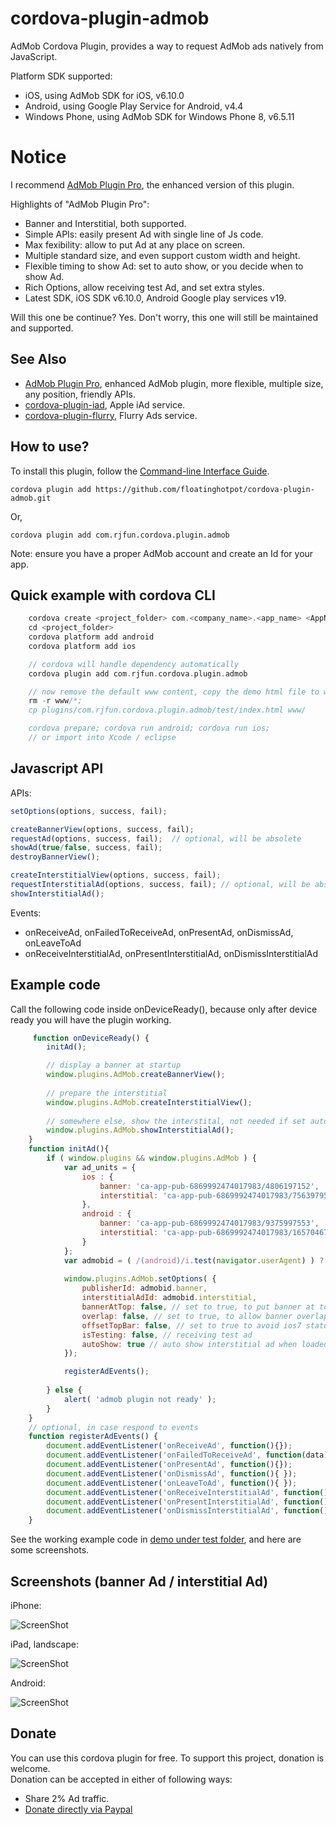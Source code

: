 # cordova-plugin-admob #

AdMob Cordova Plugin, provides a way to request AdMob ads natively from JavaScript. 

Platform SDK supported:
* iOS, using AdMob SDK for iOS, v6.10.0
* Android, using Google Play Service for Android, v4.4
* Windows Phone, using AdMob SDK for Windows Phone 8, v6.5.11

# Notice #

I recommend [AdMob Plugin Pro](https://github.com/floatinghotpot/cordova-admob-pro), the enhanced version of this plugin. 

Highlights of "AdMob Plugin Pro":
* Banner and Interstitial, both supported.
* Simple APIs: easily present Ad with single line of Js code.
* Max fexibility: allow to put Ad at any place on screen.
* Multiple standard size, and even support custom width and height.
* Flexible timing to show Ad: set to auto show, or you decide when to show Ad.
* Rich Options, allow receiving test Ad, and set extra styles.
* Latest SDK, iOS SDK v6.10.0, Android Google play services v19.

Will this one be continue? Yes. 
Don't worry, this one will still be maintained and supported.

## See Also ##

* [AdMob Plugin Pro](https://github.com/floatinghotpot/cordova-admob-pro), enhanced AdMob plugin, more flexible, multiple size, any position, friendly APIs.
* [cordova-plugin-iad](https://github.com/floatinghotpot/cordova-plugin-iad), Apple iAd service. 
* [cordova-plugin-flurry](https://github.com/floatinghotpot/cordova-plugin-flurry), Flurry Ads service.

## How to use? ##
To install this plugin, follow the [Command-line Interface Guide](http://cordova.apache.org/docs/en/edge/guide_cli_index.md.html#The%20Command-line%20Interface).

    cordova plugin add https://github.com/floatinghotpot/cordova-plugin-admob.git
    
Or,

    cordova plugin add com.rjfun.cordova.plugin.admob

Note: ensure you have a proper AdMob account and create an Id for your app.

## Quick example with cordova CLI ##
```c
    cordova create <project_folder> com.<company_name>.<app_name> <AppName>
    cd <project_folder>
    cordova platform add android
    cordova platform add ios

    // cordova will handle dependency automatically
    cordova plugin add com.rjfun.cordova.plugin.admob

    // now remove the default www content, copy the demo html file to www
    rm -r www/*;
    cp plugins/com.rjfun.cordova.plugin.admob/test/index.html www/

    cordova prepare; cordova run android; cordova run ios;
    // or import into Xcode / eclipse
```

## Javascript API ##

APIs:
```javascript
setOptions(options, success, fail);

createBannerView(options, success, fail);
requestAd(options, success, fail);  // optional, will be absolete
showAd(true/false, success, fail); 
destroyBannerView();

createInterstitialView(options, success, fail);
requestInterstitialAd(options, success, fail); // optional, will be absolete
showInterstitialAd();
```

Events: 
- onReceiveAd, onFailedToReceiveAd, onPresentAd, onDismissAd, onLeaveToAd
- onReceiveInterstitialAd, onPresentInterstitialAd, onDismissInterstitialAd

## Example code ##
Call the following code inside onDeviceReady(), because only after device ready you will have the plugin working.
```javascript
     function onDeviceReady() {
        initAd();

        // display a banner at startup
        window.plugins.AdMob.createBannerView();
        
        // prepare the interstitial
        window.plugins.AdMob.createInterstitialView();
        
        // somewhere else, show the interstital, not needed if set autoShow = true
        window.plugins.AdMob.showInterstitialAd();
    }
    function initAd(){
        if ( window.plugins && window.plugins.AdMob ) {
    	    var ad_units = {
				ios : {
					banner: 'ca-app-pub-6869992474017983/4806197152',
					interstitial: 'ca-app-pub-6869992474017983/7563979554'
				},
				android : {
					banner: 'ca-app-pub-6869992474017983/9375997553',
					interstitial: 'ca-app-pub-6869992474017983/1657046752'
				}
    	    };
            var admobid = ( /(android)/i.test(navigator.userAgent) ) ? ad_units.android : ad_units.ios;
            
            window.plugins.AdMob.setOptions( {
                publisherId: admobid.banner,
                interstitialAdId: admobid.interstitial,
                bannerAtTop: false, // set to true, to put banner at top
                overlap: false, // set to true, to allow banner overlap webview
                offsetTopBar: false, // set to true to avoid ios7 status bar overlap
                isTesting: false, // receiving test ad
                autoShow: true // auto show interstitial ad when loaded
            });

            registerAdEvents();
            
        } else {
            alert( 'admob plugin not ready' );
        }
    }
	// optional, in case respond to events
    function registerAdEvents() {
    	document.addEventListener('onReceiveAd', function(){});
        document.addEventListener('onFailedToReceiveAd', function(data){});
        document.addEventListener('onPresentAd', function(){});
        document.addEventListener('onDismissAd', function(){ });
        document.addEventListener('onLeaveToAd', function(){ });
        document.addEventListener('onReceiveInterstitialAd', function(){ });
        document.addEventListener('onPresentInterstitialAd', function(){ });
        document.addEventListener('onDismissInterstitialAd', function(){ });
    }
```

See the working example code in [demo under test folder](test/index.html), and here are some screenshots.
 
## Screenshots (banner Ad / interstitial Ad) ##

iPhone:

![ScreenShot](demo/admob-iphone.jpg)

iPad, landscape:

![ScreenShot](demo/admob-ipad-landscape.jpg)

Android:

![ScreenShot](demo/admob-android.jpg)


## Donate ##
You can use this cordova plugin for free. To support this project, donation is welcome.  
Donation can be accepted in either of following ways:
* Share 2% Ad traffic. 
* [Donate directly via Paypal](http://floatinghotpot.github.io/#donate)

